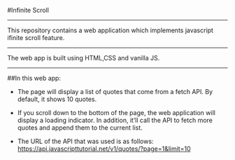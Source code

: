  #Infinite Scroll
 ***
 This repository contains a web application which implements javascript ifinite scroll feature.
 ***
 The web app is built using HTML,CSS and vanilla JS.
 ***
##In this web app:

- The page will display a list of quotes that come from a fetch API. By default, it shows 10 quotes.

- If you scroll down to the bottom of the page, the web application will display a loading indicator. In addition, it’ll call the API to fetch more quotes and append them to the current list.

- The URL of the API that was used is as follows: https://api.javascripttutorial.net/v1/quotes/?page=1&limit=10
